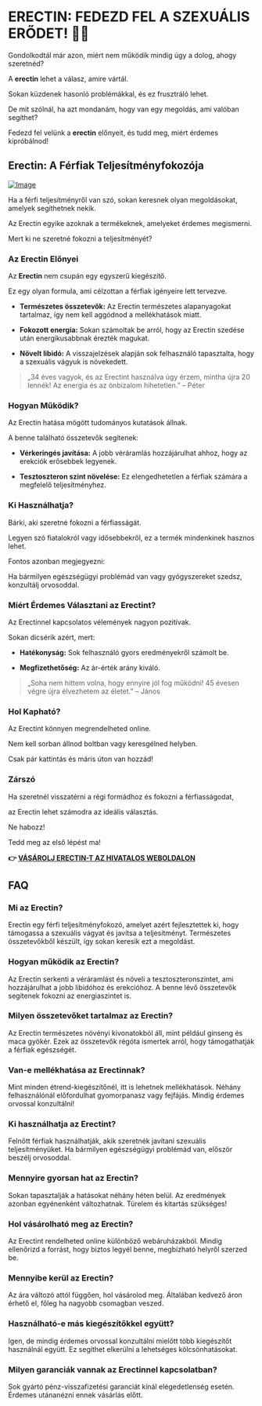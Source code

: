 # ERECTIN: FEDEZD FEL A SZEXUÁLIS ERŐDET! 💪🔥

Gondolkodtál már azon, miért nem működik mindig úgy a dolog, ahogy szeretnéd? 

A **erectin** lehet a válasz, amire vártál. 

Sokan küzdenek hasonló problémákkal, és ez frusztráló lehet. 

De mit szólnál, ha azt mondanám, hogy van egy megoldás, ami valóban segíthet? 

Fedezd fel velünk a **erectin** előnyeit, és tudd meg, miért érdemes kipróbálnod!

## Erectin: A Férfiak Teljesítményfokozója

[![Image](https://www2.sellhealth.com/256/erectin_33_1.jpg)](https://gchaffi.com/93R53qmK)

Ha a férfi teljesítményről van szó, sokan keresnek olyan megoldásokat, amelyek segíthetnek nekik. 

Az Erectin egyike azoknak a termékeknek, amelyeket érdemes megismerni.

Mert ki ne szeretné fokozni a teljesítményét?

### Az Erectin Előnyei

Az **Erectin** nem csupán egy egyszerű kiegészítő. 

Ez egy olyan formula, ami célzottan a férfiak igényeire lett tervezve.

- **Természetes összetevők:** Az Erectin természetes alapanyagokat tartalmaz, így nem kell aggódnod a mellékhatások miatt.
  
- **Fokozott energia:** Sokan számoltak be arról, hogy az Erectin szedése után energikusabbnak érezték magukat. 

- **Növelt libidó:** A visszajelzések alapján sok felhasználó tapasztalta, hogy a szexuális vágyuk is növekedett.

> „34 éves vagyok, és az Erectint használva úgy érzem, mintha újra 20 lennék! Az energia és az önbizalom hihetetlen.” – Péter

### Hogyan Működik?

Az Erectin hatása mögött tudományos kutatások állnak. 

A benne található összetevők segítenek:

- **Vérkeringés javítása:** A jobb véráramlás hozzájárulhat ahhoz, hogy az erekciók erősebbek legyenek.
  
- **Tesztoszteron szint növelése:** Ez elengedhetetlen a férfiak számára a megfelelő teljesítményhez.

### Ki Használhatja?

Bárki, aki szeretné fokozni a férfiasságát. 

Legyen szó fiatalokról vagy idősebbekről, ez a termék mindenkinek hasznos lehet.

Fontos azonban megjegyezni:

Ha bármilyen egészségügyi problémád van vagy gyógyszereket szedsz, konzultálj orvosoddal.

### Miért Érdemes Választani az Erectint?

Az Erectinnel kapcsolatos vélemények nagyon pozitívak. 

Sokan dicsérik azért, mert:

- **Hatékonyság:** Sok felhasználó gyors eredményekről számolt be.
  
- **Megfizethetőség:** Az ár-érték arány kiváló.

> „Soha nem hittem volna, hogy ennyire jól fog működni! 45 évesen végre újra élvezhetem az életet.” – János

### Hol Kapható?

Az Erectint könnyen megrendelheted online. 

Nem kell sorban állnod boltban vagy keresgélned helyben.

Csak pár kattintás és máris úton van hozzád!

### Zárszó

Ha szeretnél visszatérni a régi formádhoz és fokozni a férfiasságodat,

az Erectin lehet számodra az ideális választás.

Ne habozz!

Tedd meg az első lépést ma!



**👉 [VÁSÁROLJ ERECTIN-T AZ HIVATALOS WEBOLDALON](https://gchaffi.com/93R53qmK)**

## FAQ

### Mi az Erectin?
Erectin egy férfi teljesítményfokozó, amelyet azért fejlesztettek ki, hogy támogassa a szexuális vágyat és javítsa a teljesítményt. Természetes összetevőkből készült, így sokan keresik ezt a megoldást.

### Hogyan működik az Erectin?
Az Erectin serkenti a véráramlást és növeli a tesztoszteronszintet, ami hozzájárulhat a jobb libidóhoz és erekcióhoz. A benne lévő összetevők segítenek fokozni az energiaszintet is.

### Milyen összetevőket tartalmaz az Erectin?
Az Erectin természetes növényi kivonatokból áll, mint például ginseng és maca gyökér. Ezek az összetevők régóta ismertek arról, hogy támogathatják a férfiak egészségét.

### Van-e mellékhatása az Erectinnak?
Mint minden étrend-kiegészítőnél, itt is lehetnek mellékhatások. Néhány felhasználónál előfordulhat gyomorpanasz vagy fejfájás. Mindig érdemes orvossal konzultálni!

### Ki használhatja az Erectint?
Felnőtt férfiak használhatják, akik szeretnék javítani szexuális teljesítményüket. Ha bármilyen egészségügyi problémád van, először beszélj orvosoddal.

### Mennyire gyorsan hat az Erectin?
Sokan tapasztalják a hatásokat néhány héten belül. Az eredmények azonban egyénenként változhatnak. Türelem és kitartás szükséges!

### Hol vásárolható meg az Erectin?
Az Erectint rendelheted online különböző webáruházakból. Mindig ellenőrizd a forrást, hogy biztos legyél benne, megbízható helyről szerzed be.

### Mennyibe kerül az Erectin?
Az ára változó attól függően, hol vásárolod meg. Általában kedvező áron érhető el, főleg ha nagyobb csomagban veszed.

### Használható-e más kiegészítőkkel együtt?
Igen, de mindig érdemes orvossal konzultálni mielőtt több kiegészítőt használnál együtt. Ez segíthet elkerülni a lehetséges kölcsönhatásokat.

### Milyen garanciák vannak az Erectinnel kapcsolatban?
Sok gyártó pénz-visszafizetési garanciát kínál elégedetlenség esetén. Érdemes utánanézni ennek vásárlás előtt.